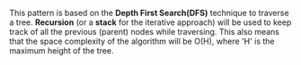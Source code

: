 This pattern is based on the **Depth First Search(DFS)** technique to traverse a tree.
**Recursion** (or a **stack** for the iterative approach) will be used to keep track of all the previous (parent) nodes while traversing. This also means that the space complexity of the algorithm will be O(H), where 'H' is the maximum height of the tree.